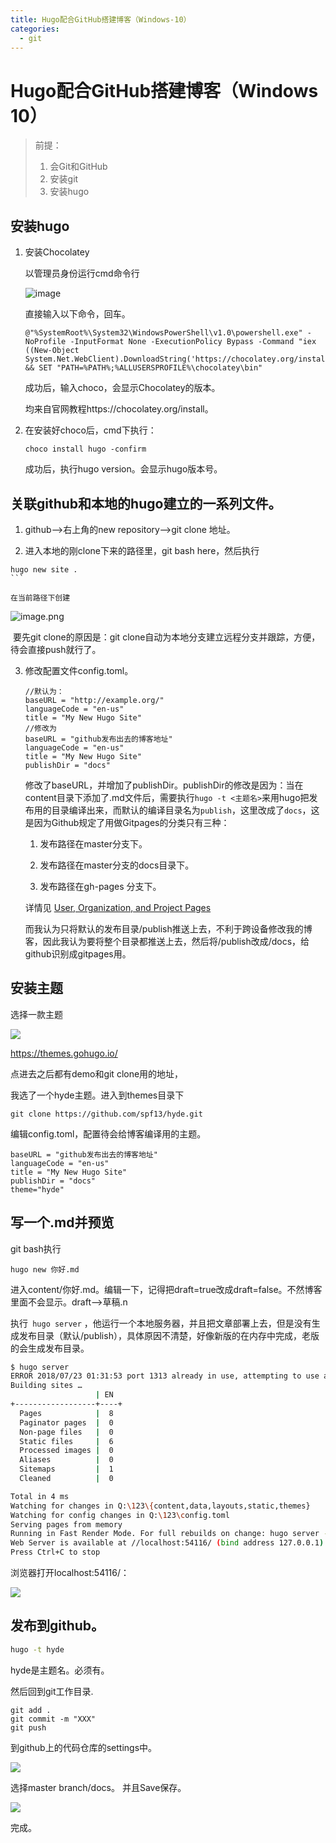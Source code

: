 ```yaml
---
title: Hugo配合GitHub搭建博客（Windows-10）
categories:
  - git
---
```


# Hugo配合GitHub搭建博客（Windows 10） 

> 前提：
>
> 1. 会Git和GitHub
> 2. 安装git
> 3. 安装hugo

## 安装hugo

1. 安装Chocolatey

	以管理员身份运行cmd命令行

	![image](http://upload-images.jianshu.io/upload_images/7177220-863e7d4b48040a30.png?imageMogr2/auto-orient/strip%7CimageView2/2/w/1240)

	直接输入以下命令，回车。

	```
	@"%SystemRoot%\System32\WindowsPowerShell\v1.0\powershell.exe" -NoProfile -InputFormat None -ExecutionPolicy Bypass -Command "iex ((New-Object System.Net.WebClient).DownloadString('https://chocolatey.org/install.ps1'))" && SET "PATH=%PATH%;%ALLUSERSPROFILE%\chocolatey\bin"
	```

	成功后，输入choco，会显示Chocolatey的版本。

	均来自官网教程https://chocolatey.org/install。

2. 在安装好choco后，cmd下执行：

	```
	choco install hugo -confirm
	```

	成功后，执行hugo version。会显示hugo版本号。

## 关联github和本地的hugo建立的一系列文件。

1. github-->右上角的new repository-->git clone 地址。

2. 进入本地的刚clone下来的路径里，git bash here，然后执行

  ````
  hugo new site .
  ​```
  
  在当前路径下创建
  ````

![image.png](https://upload-images.jianshu.io/upload_images/7177220-f333f2407a69575e.png?imageMogr2/auto-orient/strip%7CimageView2/2/w/1240)


​	要先git clone的原因是：git clone自动为本地分支建立远程分支并跟踪，方便，待会直接push就行了。

3. 修改配置文件config.toml。

	```
	//默认为：
	baseURL = "http://example.org/"
	languageCode = "en-us"
	title = "My New Hugo Site"
	//修改为
	baseURL = "github发布出去的博客地址"
	languageCode = "en-us"
	title = "My New Hugo Site"
	publishDir = "docs"
	```

	修改了baseURL，并增加了publishDir。publishDir的修改是因为：当在content目录下添加了.md文件后，需要执行`hugo -t <主题名>`来用hugo把发布用的目录编译出来，而默认的编译目录名为`publish`，这里改成了`docs`，这是因为Github规定了用做Gitpages的分类只有三种：

	1. 发布路径在master分支下。

	2. 发布路径在master分支的docs目录下。
	3. 发布路径在gh-pages 分支下。

	详情见  [User, Organization, and Project Pages](https://help.github.com/articles/user-organization-and-project-pages/)

	而我认为只将默认的发布目录/publish推送上去，不利于跨设备修改我的博客，因此我认为要将整个目录都推送上去，然后将/publish改成/docs，给github识别成gitpages用。

## 安装主题

选择一款主题

![](https://upload-images.jianshu.io/upload_images/7177220-436bbdd8c4e291a1.png?imageMogr2/auto-orient/strip%7CimageView2/2/w/1240)


https://themes.gohugo.io/

点进去之后都有demo和git clone用的地址，

我选了一个hyde主题。进入到themes目录下

```
git clone https://github.com/spf13/hyde.git
```

编辑config.toml，配置待会给博客编译用的主题。

```
baseURL = "github发布出去的博客地址"
languageCode = "en-us"
title = "My New Hugo Site"
publishDir = "docs"
theme="hyde"
```

## 写一个.md并预览

git bash执行

```
hugo new 你好.md
```

进入content/你好.md。编辑一下，记得把draft=true改成draft=false。不然博客里面不会显示。draft-->草稿.n

执行` hugo server` ，他运行一个本地服务器，并且把文章部署上去，但是没有生成发布目录（默认/publish），具体原因不清楚，好像新版的在内存中完成，老版的会生成发布目录。

```bash
$ hugo server
ERROR 2018/07/23 01:31:53 port 1313 already in use, attempting to use an available port
Building sites …
                   | EN
+------------------+----+
  Pages            |  8
  Paginator pages  |  0
  Non-page files   |  0
  Static files     |  6
  Processed images |  0
  Aliases          |  0
  Sitemaps         |  1
  Cleaned          |  0

Total in 4 ms
Watching for changes in Q:\123\{content,data,layouts,static,themes}
Watching for config changes in Q:\123\config.toml
Serving pages from memory
Running in Fast Render Mode. For full rebuilds on change: hugo server --disableFastRender
Web Server is available at //localhost:54116/ (bind address 127.0.0.1)
Press Ctrl+C to stop
```

浏览器打开localhost:54116/：

![](https://upload-images.jianshu.io/upload_images/7177220-1c1c9c5b5f8b8797.png?imageMogr2/auto-orient/strip%7CimageView2/2/w/1240)

## 发布到github。

```bash
hugo -t hyde
```

hyde是主题名。必须有。

然后回到git工作目录.

```
git add .
git commit -m "XXX"
git push
```

到github上的代码仓库的settings中。

![](https://upload-images.jianshu.io/upload_images/7177220-7b3dbe1a1b788358.png?imageMogr2/auto-orient/strip%7CimageView2/2/w/1240)


选择master branch/docs。 并且Save保存。

![](https://upload-images.jianshu.io/upload_images/7177220-7e7cf9647fc9d6cb.png?imageMogr2/auto-orient/strip%7CimageView2/2/w/1240)


完成。
                                                                                                                                                                                                                                                                                                                                                                                                                                                                                                                                                                                                                                                                                                                                                                                                                                                                                                                                                                                                                                                                                                                                                                                                                                                                                                                                                                                                                                                                                                                                                                                                                                                                                                                                                                                                                                                                                                                                                                                                                                                                                                                                                                                                                                                                                                                                                                                                                                                                                                                                                                                                                                                                                                                                                                                                                                                                                                                                                                                                                                                                                                                                                                                                                                                                                                                                                                                                                                                                                                                                                                                                                                                                                                                                                                                                                                                                                                                                                                                                                                                                                                                                                                                                                                                                                                                                                                                                                                                                                                                                                                                                                                                                                                                                                                                                                                                                                                                                                                                                                                                                                                                                                                                                                                                                                                                                                                                                                                                                                        